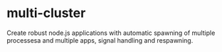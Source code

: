 multi-cluster
=============

Create robust node.js applications with automatic spawning of multiple processesa and multiple apps, signal handling and respawning.
